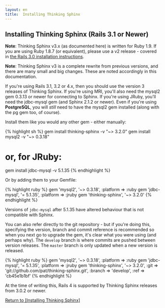 ```yaml
---
layout: en
title:  Installing Thinking Sphinx
---
```


## Installing Thinking Sphinx (Rails 3.1 or Newer)

<div class="note">
  <p><strong>Note</strong>: Thinking Sphinx v3.x (as documented here) is written for Ruby 1.9. If you are using Ruby 1.8.7 (or equivalent), please use a v2 release - covered in <a href="/thinking-sphinx/installing_thinking_sphinx/ts2.html">the Rails 3.0 installation instructions</a>.</p>
</div>

<div class="note">
  <p><strong>Note</strong>: Thinking Sphinx v3 is a complete rewrite from previous versions, and there are many small and big changes. These are noted accordingly in this documentation.</p>
</div>

If you're using Rails 3.1, 3.2 or 4.x, then you should use the version 3 releases of Thinking Sphinx. If you're using MRI, you'll also need the mysql2 gem 0.3.13 or newer for connecting to Sphinx. If you're using JRuby, you'll need the jdbc-mysql gem (and Sphinx 2.1.2 or newer). Even if you're using **PostgreSQL**, you will _still_ need to have the mysql2 gem installed (along with the pg gem too, of course).

Install them like you would any other gem - either manually:

{% highlight sh %}
gem install thinking-sphinx -v "~> 3.2.0"
gem install mysql2 -v "~> 0.3.18"
# or, for JRuby:
gem install jdbc-mysql -v 5.1.35
{% endhighlight %}

Or by adding them to your Gemfile:

{% highlight ruby %}
gem 'mysql2',          '~> 0.3.18', :platform => :ruby
gem 'jdbc-mysql',      '= 5.1.35',  :platform => :jruby
gem 'thinking-sphinx', '~> 3.2.0'
{% endhighlight %}

Versions of `jdbc-mysql` after 5.1.35 have altered behaviour that is not compatible with Sphinx.

You can also refer directly to the git repository - but if you're doing this, specifying the version, branch and commit reference is recommended so when you next go to upgrade the gem, it's clear what you were using (and perhaps why). The `develop` branch is where commits are pushed between version releases. The `master` branch is only updated when a new version is released.

{% highlight ruby %}
gem 'mysql2',          '~> 0.3.18', :platform => :ruby
gem 'jdbc-mysql',      '= 5.1.35',  :platform => :jruby
gem 'thinking-sphinx', '~> 3.2.0',
  :git    => 'git://github.com/pat/thinking-sphinx.git',
  :branch => 'develop',
  :ref    => 'cb45e1b1bf'
{% endhighlight %}

At the time of writing this, Rails 4 is supported by Thinking Sphinx releases from 3.0.2 or newer.

[Return to [Installing Thinking Sphinx]](/thinking-sphinx/installing_thinking_sphinx.html)
